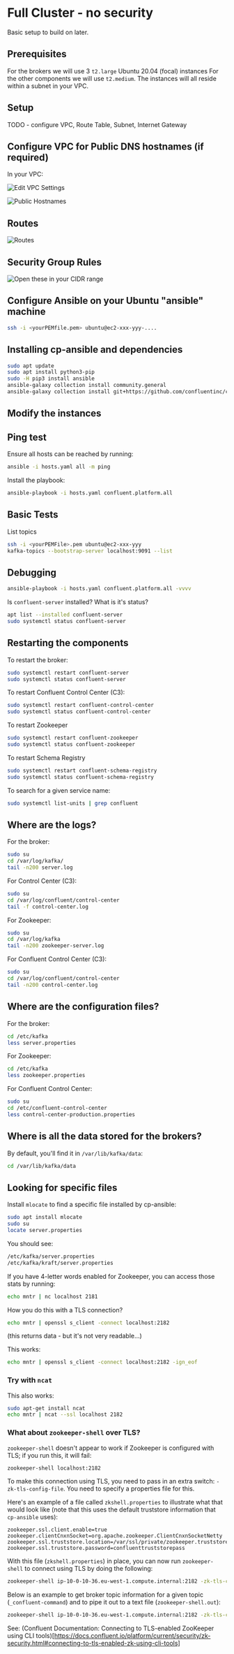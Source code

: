 # Full Cluster - no security

Basic setup to build on later.

## Prerequisites

For the brokers we will use 3 `t2.large` Ubuntu 20.04 (focal) instances
For the other components we will use `t2.medium`.
The instances will all reside within a subnet in your VPC.

## Setup

TODO - configure VPC, Route Table, Subnet, Internet Gateway

## Configure VPC for Public DNS hostnames (if required)

In your VPC:

![Edit VPC Settings](/img/edit-vpc-settings.png)

![Public Hostnames](/img/public-hostnames.png)

## Routes

![Routes](/img/route-table.png)

## Security Group Rules

![Open these in your CIDR range](/img/security-group-settings.png)

## Configure Ansible on your Ubuntu "ansible" machine

```bash
ssh -i <yourPEMfile.pem> ubuntu@ec2-xxx-yyy-....
```

## Installing cp-ansible and dependencies

```bash
sudo apt update
sudo apt install python3-pip
sudo -H pip3 install ansible
ansible-galaxy collection install community.general
ansible-galaxy collection install git+https://github.com/confluentinc/cp-ansible.git
```

## Modify the instances

## Ping test

Ensure all hosts can be reached by running:

```bash
ansible -i hosts.yaml all -m ping
```

Install the playbook:

```bash
ansible-playbook -i hosts.yaml confluent.platform.all
```

## Basic Tests

List topics

```bash
ssh -i <yourPEMFile>.pem ubuntu@ec2-xxx-yyy
kafka-topics --bootstrap-server localhost:9091 --list
```

## Debugging

```bash
ansible-playbook -i hosts.yaml confluent.platform.all -vvvv
```

Is `confluent-server` installed?  What is it's status?

```bash
apt list --installed confluent-server
sudo systemctl status confluent-server
```

## Restarting the components

To restart the broker:

```bash
sudo systemctl restart confluent-server
sudo systemctl status confluent-server
```

To restart Confluent Control Center (C3):

```bash
sudo systemctl restart confluent-control-center
sudo systemctl status confluent-control-center
```

To restart Zookeeper

```bash
sudo systemctl restart confluent-zookeeper
sudo systemctl status confluent-zookeeper
```

To restart Schema Registry

```bash
sudo systemctl restart confluent-schema-registry
sudo systemctl status confluent-schema-registry
```

To search for a given service name:

```bash
sudo systemctl list-units | grep confluent
```

## Where are the logs?

For the broker:

```bash
sudo su
cd /var/log/kafka/
tail -n200 server.log
```

For Control Center (C3):

```bash
sudo su
cd /var/log/confluent/control-center
tail -f control-center.log
```

For Zookeeper:

```bash
sudo su
cd /var/log/kafka
tail -n200 zookeeper-server.log
```

For Confluent Control Center (C3):

```bash
sudo su
cd /var/log/confluent/control-center
tail -n200 control-center.log
```

## Where are the configuration files?

For the broker:

```bash
cd /etc/kafka
less server.properties
```

For Zookeeper:

```bash
cd /etc/kafka
less zookeeper.properties
```

For Confluent Control Center:

```bash
sudo su
cd /etc/confluent-control-center
less control-center-production.properties
```

## Where is all the data stored for the brokers?

By default, you'll find it in `/var/lib/kafka/data`:

```bash
cd /var/lib/kafka/data
```

## Looking for specific files

Install `mlocate` to find a specific file installed by cp-ansible:

```bash
sudo apt install mlocate
sudo su
locate server.properties
```

You should see:

```bash
/etc/kafka/server.properties
/etc/kafka/kraft/server.properties
```

If you have 4-letter words enabled for Zookeeper, you can access those stats by running:

```bash
echo mntr | nc localhost 2181
```

How you do this with a TLS connection?

```bash
echo mntr | openssl s_client -connect localhost:2182
```

(this returns data - but it's not very readable...)

This works:

```bash
echo mntr | openssl s_client -connect localhost:2182 -ign_eof
```

### Try with `ncat`

This also works:

```bash
sudo apt-get install ncat
echo mntr | ncat --ssl localhost 2182
```

### What about `zookeeper-shell` over TLS?

`zookeeper-shell` doesn't appear to work if Zookeeper is configured with TLS; if you run this, it will fail:

```bash
zookeeper-shell localhost:2182
```

To make this connection using TLS, you need to pass in an extra switch: `-zk-tls-config-file`.  You need to specify a properties file for this.

Here's an example of a file called `zkshell.properties` to illustrate what that would look like (note that this uses the default truststore information that `cp-ansible` uses):

```properties
zookeeper.ssl.client.enable=true
zookeeper.clientCnxnSocket=org.apache.zookeeper.ClientCnxnSocketNetty
zookeeper.ssl.truststore.location=/var/ssl/private/zookeeper.truststore.jks
zookeeper.ssl.truststore.password=confluenttruststorepass
```

With this file (`zkshell.properties`) in place, you can now run `zookeeper-shell` to connect using TLS by doing the following:

```bash
zookeeper-shell ip-10-0-10-36.eu-west-1.compute.internal:2182 -zk-tls-config-file /etc/kafka/zkshell.properties
```

Below is an example to get broker topic information for a given topic (`_confluent-command`) and to pipe it out to a text file (`zookeeper-shell.out`):

```bash
zookeeper-shell ip-10-0-10-36.eu-west-1.compute.internal:2182 -zk-tls-config-file /etc/kafka/zkshell.properties get /brokers/topics/_confluent-command 2>&- | grep "^{" >> zookeeper-shell.out
```

See: (Confluent Documentation: Connecting to TLS-enabled ZooKeeper using CLI tools)[https://docs.confluent.io/platform/current/security/zk-security.html#connecting-to-tls-enabled-zk-using-cli-tools]
